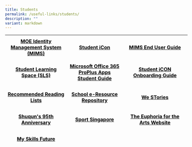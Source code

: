 ```yaml
---
title: Students
permalink: /useful-links/students/
description: ""
variant: markdown
---
```

<table width="623" style="height: 374px; width: 599px;">
<tbody>
<tr style="height: 82px;">
<td style="text-align: center; height: 82px; width: 193.953px;"><span style="color: #000000;"><strong><a target="_blank" href="https://idp.mims.moe.gov.sg/nidp/saml2/sso" style="color: #000000; text-decoration: underline;">MOE Identity Management System (MIMS)</a></strong></span></td>
<td style="text-align: center; height: 82px; width: 174.078px;"><span style="color: #000000;"><strong><a target="_blank" href="https://workspace.google.com/dashboard" style="color: #000000;">Student iCon</a></strong></span></td>
<td style="text-align: center; height: 82px; width: 208.969px;"><span style="color: #000000;"><strong><a rel="noopener" target="_blank" href="2024_MIMS_Students_EndUser_Guide" style="color: #000000;">MIMS End User Guide</a></strong></span></td>
</tr>
<tr style="height: 82px;">
<td style="text-align: center; height: 82px; width: 193.953px;"><span style="color: #000000;"><strong><a rel="noopener" target="_blank" href="https://vle.learning.moe.edu.sg/login" style="color: #000000;">Student Learning Space (SLS)</a></strong></span></td>
<td style="text-align: center; height: 82px; width: 174.078px;"><span style="color: #000000;"><strong><a rel="noopener" target="_blank" href="https://moe-shuqunpri-staging.netlify.app/files/slides/Microsoft-Office-365-ProPlus-Apps-Student-Guide.pdf" style="color: #000000;">Microsoft Office 365 ProPlus Apps Student Guide</a></strong></span></td>
<td style="text-align: center; height: 82px; width: 208.969px;"><span style="color: #000000;"><strong><a rel="noopener" target="_blank" href="https://moe-shuqunpri-staging.netlify.app/files/slides/SQPS-Student-iCON-Onboarding-Guide.pdf" style="color: #000000;">Student iCON Onboarding Guide</a></strong></span></td>
</tr>
<tr style="height: 82px;">
<td style="text-align: center; height: 82px; width: 193.953px;"><span style="color: #000000;"><strong><a rel="noopener" target="_blank" href="https://moe-shuqunpri-staging.netlify.app/files/slides/Recommended-Reading-Lists.pdf" style="color: #000000;">Recommended Reading Lists</a></strong></span></td>
<td style="text-align: center; height: 82px; width: 174.078px;"><span style="color: #000000;"><strong><a rel="noopener" target="_blank" href="https://schoolibrary.moe.edu.sg/eresourcespri/cgi-bin/spydus.exe/MSGTRN/WPAC/HOME" style="color: #000000;">School e-Resource Repository</a></strong></span></td>
<td style="text-align: center; height: 82px; width: 208.969px;"><span style="color: #000000;"><strong><a rel="noopener" target="_blank" href="https://online.fliphtml5.com/obrr/qkde/#p=1" style="color: #000000;">We STories</a></strong></span></td>
</tr>
<tr style="height: 64px;">
<td style="text-align: center; height: 64px; width: 193.953px;"><span style="color: #000000;"><strong><a rel="noopener" target="_blank" href="https://sites.google.com/moe.edu.sg/the-shuqun-story/home" style="color: #000000;">Shuqun's 95th Anniversary</a></strong></span></td>
<td style="text-align: center; height: 64px; width: 174.078px;"><span style="color: #000000;"><strong><a rel="noopener" target="_blank" href="https://www.sportsingapore.gov.sg/" style="color: #000000;">Sport Singapore</a></strong></span></td>
<td style="text-align: center; height: 64px; width: 208.969px;"><span style="color: #000000;"><strong><a rel="noopener" target="_blank" href="https://w7euphoria.edu.sg/" style="color: #000000;">The Euphoria for the Arts Website</a></strong></span></td>
</tr>
<tr style="height: 64px;">
<td style="text-align: center; height: 64px; width: 193.953px;"><span style="color: #000000;"><strong><a rel="noopener" target="_blank" href="https://www.myskillsfuture.gov.sg/content/student/en/primary.html" style="color: #000000;">My Skills Future</a></strong></span></td>
<td style="text-align: center; height: 64px; width: 174.078px;">&nbsp;</td>
<td style="text-align: center; height: 64px; width: 208.969px;">&nbsp;</td>
</tr>
</tbody>
</table>